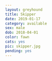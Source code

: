```yaml
---
layout: greyhound
title: Skipper
date: 2019-01-17
category: available
sex: male
dob: 2018-04-01
color: fawn
cats: yes
pic: skipper.jpg
pending: yes
---
```


